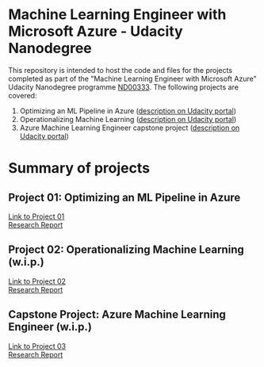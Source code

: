 # Machine Learning Engineer with Microsoft Azure - Udacity Nanodegree
This repository is intended to host the code and files for the projects completed as part of the "Machine Learning Engineer with Microsoft Azure" Udacity Nanodegree programme [ND00333](https://learn.udacity.com/nanodegrees/nd00333). 
The following projects are covered: 
1. Optimizing an ML Pipeline in Azure ([description on Udacity portal](https://learn.udacity.com/nanodegrees/nd00333/parts/cd0600/lessons/fe72a17d-091f-4c9c-b341-d2fea440a791))
2. Operationalizing Machine Learning ([description on Udacity portal](https://learn.udacity.com/nanodegrees/nd00333/parts/cd0601/lessons/1b8d08a8-0069-4e86-a417-95fba27a73ee))
3. Azure Machine Learning Engineer capstone project ([description on Udacity portal](https://learn.udacity.com/nanodegrees/nd00333/parts/cd0602/lessons/bb5ac8ae-788c-4df0-94e3-60905a2cd269))

# Summary of projects
## Project 01: Optimizing an ML Pipeline in Azure
[Link to Project 01](https://github.com/s-navin/ML_Engineer_Azure_Udacity_ND00333/tree/main/01_optimise_AzureML_pipeline)   
[Research Report](https://github.com/s-navin/ML_Engineer_Azure_Udacity_ND00333/blob/main/01_optimise_AzureML_pipeline/README.md)

## Project 02: Operationalizing Machine Learning (w.i.p.)
[Link to Project 02](https://github.com/s-navin/ML_Engineer_Azure_Udacity_ND00333/tree/main/02_operationalise_ML)   
[Research Report](https://github.com/s-navin/ML_Engineer_Azure_Udacity_ND00333/blob/main/02_operationalise_ML/README.md)

## Capstone Project: Azure Machine Learning Engineer (w.i.p.)
[Link to Project 03](https://github.com/s-navin/ML_Engineer_Azure_Udacity_ND00333/tree/main/03_capstone_AzureML_engineer)   
[Research Report](https://github.com/s-navin/ML_Engineer_Azure_Udacity_ND00333/blob/main/03_capstone_AzureML_engineer/README.md)
